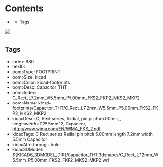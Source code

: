 



Contents
========

* [](#)
	* [Tags](#tags)
  
![][im]
# 

## Tags

- index: 980
- hexID: 
- oompType: FOOTPRINT
- oompSize: kicad
- oompColor: kicad-footprints
- oompDesc: Capacitor_THT
- oompIndex: C_Rect_L7.2mm_W5.5mm_P5.00mm_FKS2_FKP2_MKS2_MKP2
- oompName: kicad-footprints/Capacitor_THT/C_Rect_L7.2mm_W5.5mm_P5.00mm_FKS2_FKP2_MKS2_MKP2
- kicadDesc: C, Rect series, Radial, pin pitch=5.00mm, , length*width=7.2*5.5mm^2, Capacitor, http://www.wima.com/EN/WIMA_FKS_2.pdf
- kicadTags: C Rect series Radial pin pitch 5.00mm  length 7.2mm width 5.5mm Capacitor
- kicadAttr: through_hole
- kicad3DModel: ${KICAD6_3DMODEL_DIR}/Capacitor_THT.3dshapes/C_Rect_L7.2mm_W5.5mm_P5.00mm_FKS2_FKP2_MKS2_MKP2.wrl



[im]: image.png
